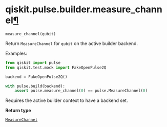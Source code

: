 # qiskit.pulse.builder.measure\_channel[¶](#qiskit-pulse-builder-measure-channel "Permalink to this headline")

<span id="undefined" />

`measure_channel(qubit)`

Return `MeasureChannel` for `qubit` on the active builder backend.

Examples:

```python
from qiskit import pulse
from qiskit.test.mock import FakeOpenPulse2Q

backend = FakeOpenPulse2Q()

with pulse.build(backend):
    assert pulse.measure_channel(0) == pulse.MeasureChannel(0)
```

<Admonition title="Note" type="note">
  Requires the active builder context to have a backend set.
</Admonition>

**Return type**

[`MeasureChannel`](qiskit.pulse.channels.MeasureChannel#qiskit.pulse.channels.MeasureChannel "qiskit.pulse.channels.MeasureChannel")
